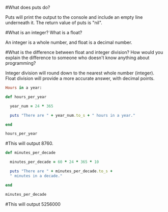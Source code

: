 #What does puts do?

Puts will print the output to the console and include an empty line underneath it.  The return value of puts is "nil".

#What is an integer? What is a float?

An integer is a whole number, and float is a decimal number.

#What is the difference between float and integer division? How would you explain the difference to someone who doesn't know anything about programming?

Integer division will round down to the nearest whole number (integer).  Float division will provide a more accurate answer, with decimal points.

```ruby
Hours in a year:

def hours_per_year

  year_num = 24 * 365

  puts "There are " + year_num.to_s + " hours in a year."

end

hours_per_year
```

#This will output 8760.

```ruby
def minutes_per_decade

  minutes_per_decade = 60 * 24 * 365 * 10

  puts "There are " + minutes_per_decade.to_s +
  " minutes in a decade."

end

minutes_per_decade
```

#This will output 5256000